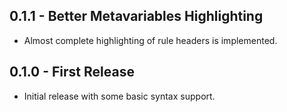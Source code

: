## 0.1.1 - Better Metavariables Highlighting
* Almost complete highlighting of rule headers is implemented.

## 0.1.0 - First Release
* Initial release with some basic syntax support.
